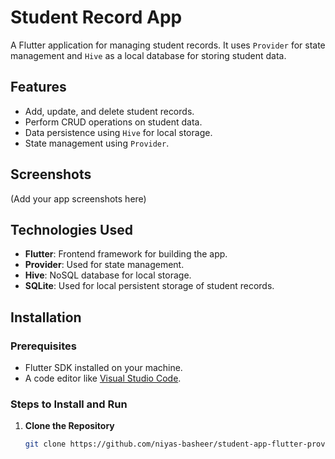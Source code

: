 # Student Record App

A Flutter application for managing student records. It uses `Provider` for state management and `Hive` as a local database for storing student data.

## Features
- Add, update, and delete student records.
- Perform CRUD operations on student data.
- Data persistence using `Hive` for local storage.
- State management using `Provider`.

## Screenshots
(Add your app screenshots here)

## Technologies Used
- **Flutter**: Frontend framework for building the app.
- **Provider**: Used for state management.
- **Hive**: NoSQL database for local storage.
- **SQLite**: Used for local persistent storage of student records.

## Installation

### Prerequisites
- Flutter SDK installed on your machine.
- A code editor like [Visual Studio Code](https://code.visualstudio.com/).

### Steps to Install and Run

1. **Clone the Repository**
   ```bash
   git clone https://github.com/niyas-basheer/student-app-flutter-provider.git

